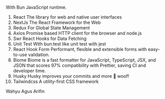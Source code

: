 With Bun JavaScript runtime.

1. React
The library for web and native user interfaces
2. NextJs
The React Framework for the Web
3. Redux
For Global State Management
4. Axios
Promise based HTTP client for the browser and node.js
5. Swr
React Hooks for Data Fetching
5. Unit Test
With bun:test like unit test with jest
4. React Hook Form
Performant, flexible and extensible forms with easy-to-use validation.
3. Biome
Biome is a fast formatter for JavaScript, TypeScript, JSX, and JSON that scores 97% compatibility with Prettier, saving CI and developer time.
4. Husky
Husky improves your commits and more 🐶 woof!
7. Tailwindcss
A utility-first CSS framework


Wahyu Agus Arifin